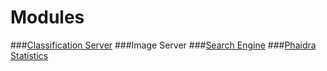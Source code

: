 # Modules
###[Classification Server](Classification_server/classification_server.md)
###Image Server
###[Search Engine](search_engine.md)
###[Phaidra Statistics](Phaidra_statistics/phaidra_statistics.md)